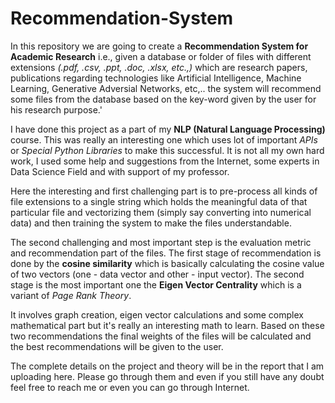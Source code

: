 # Recommendation-System

In this repository we are going to create a **Recommendation System for Academic Research** i.e., given a database or folder of files with different extensions <i>(.pdf, .csv, .ppt, .doc, .xlsx, etc.,)</i> which are research papers, publications regarding technologies like Artificial Intelligence, Machine Learning, Generative Adversial Networks, etc,.. the system will recommend some files from the database based on the key-word given by the user for his research purpose.'

I have done this project as a part of my **NLP (Natural Language Processing)** course. This was really an interesting one which uses lot of important *APIs* or *Special Python Libraries* to make this successful. It is not all my own hard work, I used some help and suggestions from the Internet, some experts in Data Science Field and with support of my professor.

Here the interesting and first challenging part is to pre-process all kinds of file extensions to a single string which holds the meaningful data of that particular file and vectorizing them (simply say converting into numerical data) and then training the system to make the files understandable.

The second challenging and most important step is the evaluation metric and recommendation part of the files. The first stage of recommendation is done by the **cosine similarity** which is basically calculating the cosine value of two vectors (one - data vector and other - input vector). The second stage is the most important one the **Eigen Vector Centrality** which is a variant of *Page Rank Theory*.

It involves graph creation, eigen vector calculations and some complex mathematical part but it's really an interesting math to learn. Based on these two recommendations the final weights of the files will be calculated and the best recommendations will be given to the user.

The complete details on the project and theory will be in the report that I am uploading here. Please go through them and even if you still have any doubt feel free to reach me or even you can go through Internet.
